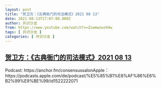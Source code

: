 ```yaml
---
layout: post
title: "贺卫方：《古典衙门的司法模式》2021 08 13"
date: 2021-08-13T17:07:08.000Z
author: 共识沙龙
from: https://www.youtube.com/watch?v=ZcwmwzwzkHw
tags: [ 共识沙龙 ]
categories: [ 共识沙龙 ]
---
```

<!--1628874428000-->
[贺卫方：《古典衙门的司法模式》2021 08 13](https://www.youtube.com/watch?v=ZcwmwzwzkHw)
------

<div>
Podcast: https://anchor.fm/consensussalonApple：https://podcasts.apple.com/de/podcast/%E5%85%B1%E8%AF%86%E6%B2%99%E9%BE%99/id1522222071
</div>
